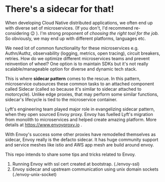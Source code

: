 # There's a sidecar for that! #

When developing Cloud Native distributed applications, we often end up with diverse set of microservices. (If you don't,
I'd recommend re-considering 😉 ). I'm strong proponent of _choosing the right tool for the job._ So obviously, we may end up with different platforms, languages etc.

We need lot of common functionality for these microservices e.g. Authn/Authz, observability (logging, metrics, open tracing), circuit breakers, retries. How do we optimize different microservices teams and prevent reinvention of wheel? One option is to maintain SDKs but it's not really scalable/manageable option for diverse and dynamic tech stack. 

This is where **sidecar pattern** comes to the rescue. In this pattern, microservice outsources these common tasks to an attached component called Sidecar (called so because it's similar to sidecar attached to motorcycle). Unlike edge proxies, that may perform some similar functions, sidecar's lifecycle is tied to the microservice container.

Lyft's engineering team played major role in evangelizing sidecar pattern, when they open sourced Envoy proxy. Envoy has fuelled Lyft's migration from monolith to microservices and helped create amazing platform. More details at https://www.envoyproxy.io .

With Envoy's success some other proxies have remodelled themselves as sidecar, Envoy really is the defacto sidecar. It has huge community support and service meshes like istio and AWS app mesh are build around envoy.

This repo intends to share some tips and tricks related to Envoy.

1. Running Envoy with ssl cert created at bootstrap. (./envoy-ssl)
2. Envoy sidecar and upstream communication using unix domain sockets (./envoy-unix-socket)
